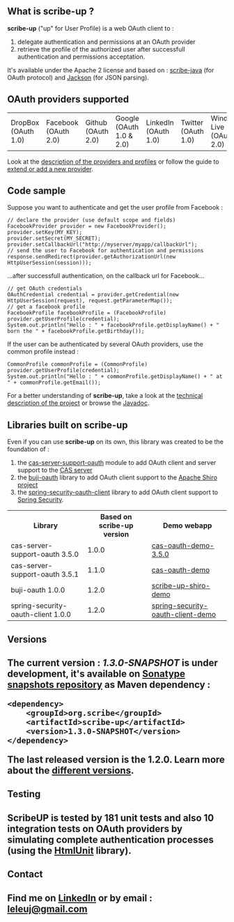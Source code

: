 <h2>What is scribe-up ?</h2>

<b>scribe-up</b> ("up" for User Profile) is a web OAuth client to :
<ol>
<li>delegate authentication and permissions at an OAuth provider</li>
<li>retrieve the profile of the authorized user after successfull authentication and permissions acceptation.</li>
</ol>

It's available under the Apache 2 license and based on : <a href="https://github.com/fernandezpablo85/scribe-java">scribe-java</a> (for OAuth protocol) and <a href="https://github.com/FasterXML/jackson-core">Jackson</a> (for JSON parsing).

<h2>OAuth providers supported</h2>

<table><tr>
<td>DropBox (OAuth 1.0)</td><td>Facebook (OAuth 2.0)</td><td>Github (OAuth 2.0)</td><td>Google (OAuth 1.0 & 2.0)</td><td>LinkedIn (OAuth 1.0)</td><td>Twitter (OAuth 1.0)</td><td>Windows Live (OAuth 2.0)</td><td>WordPress (OAuth 2.0)</td><td>Yahoo (OAuth 1.0)</td>
</tr></table>

Look at the <a href="https://github.com/leleuj/scribe-up/wiki/Description-of-providers-and-profiles">description of the providers and profiles</a> or follow the guide to <a href="https://github.com/leleuj/scribe-up/wiki/Extend-or-add-a-new-provider">extend or add a new provider</a>.

<h2>Code sample</h2>

Suppose you want to authenticate and get the user profile from Facebook :
<pre><code>// declare the provider (use default scope and fields)
FacebookProvider provider = new FacebookProvider();
provider.setKey(MY_KEY);
provider.setSecret(MY_SECRET);
provider.setCallbackUrl("http://myserver/myapp/callbackUrl");
// send the user to Facebook for authentication and permissions
response.sendRedirect(provider.getAuthorizationUrl(new HttpUserSession(session)));</code></pre>
...after successfull authentication, on the callback url for Facebook...
<pre><code>// get OAuth credentials
OAuthCredential credential = provider.getCredential(new HttpUserSession(request), request.getParameterMap());
// get a facebook profile
FacebookProfile facebookProfile = (FacebookProfile) provider.getUserProfile(credential);
System.out.println("Hello : " + facebookProfile.getDisplayName() + " born the " + facebookProfile.getBirthday());</code></pre>
If the user can be authenticated by several OAuth providers, use the common profile instead :
<pre><code>CommonProfile commonProfile = (CommonProfile) provider.getUserProfile(credential);
System.out.println("Hello : " + commonProfile.getDisplayName() + " at " + commonProfile.getEmail());</code></pre>

For a better understanding of <b>scribe-up</b>, take a look at the <a href="https://github.com/leleuj/scribe-up/wiki/Technical-description">technical description of the project</a> or browse the <a href="http://javadoc.leleuj.cloudbees.net/">Javadoc</a>.

<h2>Libraries built on scribe-up</h2>

Even if you can use <b>scribe-up</b> on its own, this library was created to be the foundation of :
<ol>
<li>the <a href="https://wiki.jasig.org/display/CASUM/OAuth">cas-server-support-oauth</a> module to add OAuth client and server support to the <a href="http://www.jasig.org/cas">CAS server</a></li>
<li>the <a href="https://github.com/bujiio/buji-oauth">buji-oauth</a> library to add OAuth client support to the <a href="http://shiro.apache.org">Apache Shiro project</a></li>
<li>the <a href="https://github.com/leleuj/spring-security-oauth-client">spring-security-oauth-client</a> library to add OAuth client support to <a href="http://static.springsource.org/spring-security/site/">Spring Security</a>.</li>
</ol>

<table>
<tr><th>Library</th><th>Based on scribe-up version</th><th>Demo webapp</th></tr>
<tr><td>cas-server-support-oauth 3.5.0</td><td>1.0.0</td><td><a href="https://github.com/leleuj/cas-oauth-demo-3.5.0">cas-oauth-demo-3.5.0</a></td></tr>
<tr><td>cas-server-support-oauth 3.5.1</td><td>1.1.0</td><td><a href="https://github.com/leleuj/cas-oauth-demo">cas-oauth-demo</a></td></tr>
<tr><td>buji-oauth 1.0.0</td><td>1.2.0</td><td><a href="https://github.com/leleuj/scribe-up-shiro-demo">scribe-up-shiro-demo</a></td></tr>
<tr><td>spring-security-oauth-client 1.0.0</td><td>1.2.0</td><td><a href="https://github.com/leleuj/spring-security-oauth-client-demo">spring-security-oauth-client-demo</a></td></tr>
</table>

<h2>Versions<h2>

The current version : <i>1.3.0-SNAPSHOT</i> is under development, it's available on <a href="https://oss.sonatype.org/content/repositories/snapshots/org/scribe/scribe-up/">Sonatype snapshots repository</a> as Maven dependency :
<pre><code>&lt;dependency&gt;
    &lt;groupId&gt;org.scribe&lt;/groupId&gt;
    &lt;artifactId&gt;scribe-up&lt;/artifactId&gt;
    &lt;version&gt;1.3.0-SNAPSHOT&lt;/version&gt;
&lt;/dependency&gt;</code></pre>
The last released version is the <b>1.2.0</b>. Learn more about the <a href="https://github.com/leleuj/scribe-up/wiki/Versions">different versions</a>.

<h2>Testing<h2>

ScribeUP is tested by 181 unit tests and also 10 integration tests on OAuth providers by simulating complete authentication processes (using the <a href="http://htmlunit.sourceforge.net/">HtmlUnit</a> library).

<h2>Contact<h2>

Find me on <a href="http://www.linkedin.com/in/jleleu">LinkedIn</a> or by email : leleuj@gmail.com

